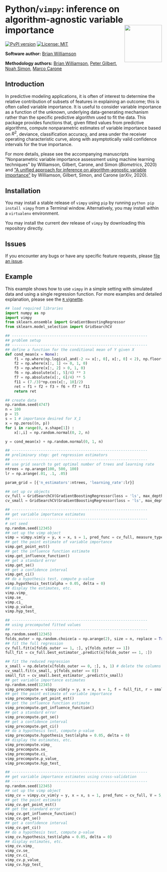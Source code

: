 # Python/`vimpy`: inference on algorithm-agnostic variable importance <img src="docs/vimpy_logo.png" align="right" width="120px"/>

[![PyPI version](https://badge.fury.io/py/vimpy.svg)](https://badge.fury.io/py/vimpy)
[![License: MIT](https://img.shields.io/badge/License-MIT-yellow.svg)](https://opensource.org/licenses/MIT)


**Software author:** [Brian Williamson](https://bdwilliamson.github.io/)

**Methodology authors:** [Brian Williamson](https://bdwilliamson.github.io/), [Peter Gilbert](https://www.fredhutch.org/en/faculty-lab-directory/gilbert-peter.html), [Noah Simon](http://faculty.washington.edu/nrsimon/), [Marco Carone](http://faculty.washington.edu/mcarone/about.html)

## Introduction

In predictive modeling applications, it is often of interest to determine the relative contribution of subsets of features in explaining an outcome; this is often called variable importance. It is useful to consider variable importance as a function of the unknown, underlying data-generating mechanism rather than the specific predictive algorithm used to fit the data. This package provides functions that, given fitted values from predictive algorithms, compute nonparametric estimates of variable importance based on $R^2$, deviance, classification accuracy, and area under the receiver operating characteristic curve, along with asymptotically valid confidence intervals for the true importance.

For more details, please see the accompanying manuscripts "Nonparametric variable importance assessment using machine learning techniques" by Williamson, Gilbert, Carone, and Simon (*Biometrics*, 2020) and ["A unified approach for inference on algorithm-agnostic variable importance"](https://arxiv.org/abs/2004.03683) by Williamson, Gilbert, Simon, and Carone (*arXiv*, 2020).

## Installation

You may install a stable release of `vimpy` using `pip` by running `python pip install vimpy` from a Terminal window. Alternatively, you may install within a `virtualenv` environment.

You may install the current dev release of `vimpy` by downloading this repository directly.

## Issues

If you encounter any bugs or have any specific feature requests, please [file an issue](https://github.com/bdwilliamson/vimpy/issues).

## Example

This example shows how to use `vimpy` in a simple setting with simulated data and using a single regression function. For more examples and detailed explanation, please see the [`R` vignette](https://bdwilliamson.github.io/vimp/articles/introduction_to_vimp.html).

```python
## load required libraries
import numpy as np
import vimpy
from sklearn.ensemble import GradientBoostingRegressor
from sklearn.model_selection import GridSearchCV

## -------------------------------------------------------------
## problem setup
## -------------------------------------------------------------
## define a function for the conditional mean of Y given X
def cond_mean(x = None):
    f1 = np.where(np.logical_and(-2 <= x[:, 0], x[:, 0] < 2), np.floor(x[:, 0]), 0)
    f2 = np.where(x[:, 1] <= 0, 1, 0)
    f3 = np.where(x[:, 2] > 0, 1, 0)
    f6 = np.absolute(x[:, 5]/4) ** 3
    f7 = np.absolute(x[:, 6]/4) ** 5
    f11 = (7./3)*np.cos(x[:, 10]/2)
    ret = f1 + f2 + f3 + f6 + f7 + f11
    return ret

## create data
np.random.seed(4747)
n = 100
p = 15
s = 1 # importance desired for X_1
x = np.zeros((n, p))
for i in range(0, x.shape[1]) :
    x[:,i] = np.random.normal(0, 2, n)

y = cond_mean(x) + np.random.normal(0, 1, n)

## -------------------------------------------------------------
## preliminary step: get regression estimators
## -------------------------------------------------------------
## use grid search to get optimal number of trees and learning rate
ntrees = np.arange(100, 500, 100)
lr = np.arange(.01, .1, .05)

param_grid = [{'n_estimators':ntrees, 'learning_rate':lr}]

## set up cv objects
cv_full = GridSearchCV(GradientBoostingRegressor(loss = 'ls', max_depth = 1), param_grid = param_grid, cv = 5)
cv_small = GridSearchCV(GradientBoostingRegressor(loss = 'ls', max_depth = 1), param_grid = param_grid, cv = 5)

## -------------------------------------------------------------
## get variable importance estimates
## -------------------------------------------------------------
# set seed
np.random.seed(12345)
## set up the vimp object
vimp = vimpy.vim(y = y, x = x, s = 1, pred_func = cv_full, measure_type = "r_squared")
## get the point estimate of variable importance
vimp.get_point_est()
## get the influence function estimate
vimp.get_influence_function()
## get a standard error
vimp.get_se()
## get a confidence interval
vimp.get_ci()
## do a hypothesis test, compute p-value
vimp.hypothesis_test(alpha = 0.05, delta = 0)
## display the estimates, etc.
vimp.vimp_
vimp.se_
vimp.ci_
vimp.p_value_
vimp.hyp_test_

## -------------------------------------------------------------
## using precomputed fitted values
## -------------------------------------------------------------
np.random.seed(12345)
folds_outer = np.random.choice(a = np.arange(2), size = n, replace = True, p = np.array([0.5, 0.5]))
## fit the full regression
cv_full.fit(x[folds_outer == 1, :], y[folds_outer == 1])
full_fit = cv_full.best_estimator_.predict(x[folds_outer == 1, :])

## fit the reduced regression
x_small = np.delete(x[folds_outer == 0, :], s, 1) # delete the columns in s
cv_small.fit(x_small, y[folds_outer == 0])
small_fit = cv_small.best_estimator_.predict(x_small)
## get variable importance estimates
np.random.seed(12345)
vimp_precompute = vimpy.vim(y = y, x = x, s = 1, f = full_fit, r = small_fit, measure_type = "r_squared", folds = folds_outer)
## get the point estimate of variable importance
vimp_precompute.get_point_est()
## get the influence function estimate
vimp_precompute.get_influence_function()
## get a standard error
vimp_precompute.get_se()
## get a confidence interval
vimp_precompute.get_ci()
## do a hypothesis test, compute p-value
vimp_precompute.hypothesis_test(alpha = 0.05, delta = 0)
## display the estimates, etc.
vimp_precompute.vimp_
vimp_precompute.se_
vimp_precompute.ci_
vimp_precompute.p_value_
vimp_precompute.hyp_test_

## -------------------------------------------------------------
## get variable importance estimates using cross-validation
## -------------------------------------------------------------
np.random.seed(12345)
## set up the vimp object
vimp_cv = vimpy.cv_vim(y = y, x = x, s = 1, pred_func = cv_full, V = 5, measure_type = "r_squared")
## get the point estimate
vimp_cv.get_point_est()
## get the standard error
vimp_cv.get_influence_function()
vimp_cv.get_se()
## get a confidence interval
vimp_cv.get_ci()
## do a hypothesis test, compute p-value
vimp_cv.hypothesis_test(alpha = 0.05, delta = 0)
## display estimates, etc.
vimp_cv.vimp_
vimp_cv.se_
vimp_cv.ci_
vimp_cv.p_value_
vimp_cv.hyp_test_
```
